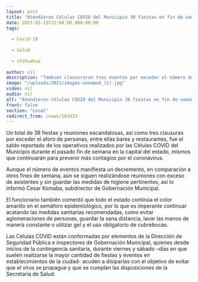 ```yaml
---
layout: post
title: "Atendieron Células COVID del Municipio 38 fiestas en fin de semana"
date: 2021-03-15T21:04:00.000-06:00
tags:
  
  - Covid-19
  
  - Salud
  
  - chihuahua
  
author: nil
description: "También clausuraron tres eventos por exceder el número de asistentes"
image: "/uploads/2021/images-unnamed_(1).jpg"
video: nil
audio: nil
alt: "Atendieron Células COVID del Municipio 38 fiestas en fin de semana"
front: false
section: "Local"
redirect_from: /news/183423
---
```


Un total de 38 fiestas y reuniones escandalosas, así como tres clausuras por exceder el aforo de personas, entre ellas bares y restaurantes, fue el saldo reportado de los operativos realizados por las Células COVID del Municipio durante el pasado fin de semana en la capital del estado, mismos que continuarán para prevenir más contagios por el coronavirus.

 

Aunque el número de eventos manifiesta un decremento, en comparación a otros fines de semana, aún se siguen realizándose reuniones con exceso de asistentes y sin guardar las medidas de higiene pertinentes, así lo informó Cesar Komaba, subdirector de Gobernación Municipal.

 

El funcionario también comentó que todo el estado continúa el color amarillo en el semáforo epidemiológico, por lo que es imperante continuar acatando las medidas sanitarias recomendadas, como evitar aglomeraciones de personas, guardar la sana distancia, lavar las manos de manera constante o utilizar gel y el uso obligatorio de cubrebocas.

 

Las Células COVID están conformadas por elementos de la Dirección de Seguridad Pública e inspectores de Gobernación Municipal, quienes desde inicios de la contingencia sanitaria, durante viernes y sábado –días en que suelen realizarse la mayor cantidad de fiestas y eventos en establecimientos de la ciudad- acuden a disiparlas con el objetivo de evitar que el virus se propague y que se cumplan las disposiciones de la Secretaría de Salud.